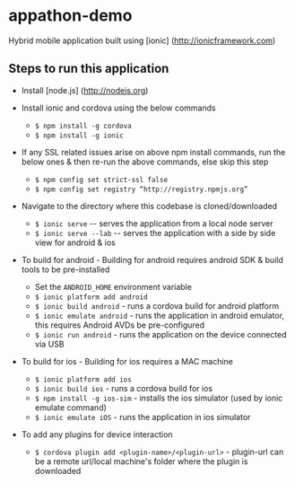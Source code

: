 # appathon-demo
Hybrid mobile application built using [ionic] (http://ionicframework.com) 

Steps to run this application
-----------------------------
* Install [node.js] (http://nodejs.org)

* Install ionic and cordova using the below commands
	* `$ npm install -g cordova`
	* `$ npm install -g ionic`

* If any SSL related issues arise on above npm install commands, run the below ones & then re-run the above commands, else skip this step
	* `$ npm config set strict-ssl false`
	* `$ npm config set registry “http://registry.npmjs.org”`

* Navigate to the directory where this codebase is cloned/downloaded
	* `$ ionic serve` -- serves the application from a local node server
	* `$ ionic serve --lab` -- serves the application with a side by side view for android & ios

* To build for android - Building for android requires android SDK & build tools to be pre-installed 

	*  Set the `ANDROID_HOME` environment variable
	* `$ ionic platform add android` 
	* `$ ionic build android` - runs a cordova build for android platform
	* `$ ionic emulate android` - runs the application in android emulator, this requires Android AVDs be pre-configured 
	* `$ ionic run android` - runs the application on the device connected via USB

* To build for ios - Building for ios requires a MAC machine
	* `$ ionic platform add ios` 
	* `$ ionic build ios` - runs a cordova build for ios
	* `$ npm install -g ios-sim` - installs the ios simulator (used by ionic emulate command)
	* `$ ionic emulate iOS` - runs the application in ios simulator

* To add any plugins for device interaction
	* `$ cordova plugin add <plugin-name>/<plugin-url>` - plugin-url can be a remote url/local machine's folder where the plugin is downloaded 